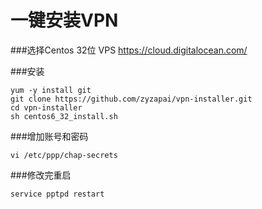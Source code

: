 一键安装VPN
=============
###选择Centos 32位 VPS
  https://cloud.digitalocean.com/ 

###安装
```
yum -y install git
git clone https://github.com/zyzapai/vpn-installer.git
cd vpn-installer
sh centos6_32_install.sh
```

###增加账号和密码
```
vi /etc/ppp/chap-secrets
```

###修改完重启
```
service pptpd restart
```

